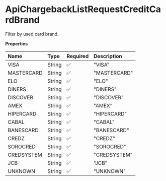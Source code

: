 # ApiChargebackListRequestCreditCardBrand

Filter by used card brand.

**Properties**

| Name       | Type   | Required | Description  |
| :--------- | :----- | :------- | :----------- |
| VISA       | String | ✅       | "VISA"       |
| MASTERCARD | String | ✅       | "MASTERCARD" |
| ELO        | String | ✅       | "ELO"        |
| DINERS     | String | ✅       | "DINERS"     |
| DISCOVER   | String | ✅       | "DISCOVER"   |
| AMEX       | String | ✅       | "AMEX"       |
| HIPERCARD  | String | ✅       | "HIPERCARD"  |
| CABAL      | String | ✅       | "CABAL"      |
| BANESCARD  | String | ✅       | "BANESCARD"  |
| CREDZ      | String | ✅       | "CREDZ"      |
| SOROCRED   | String | ✅       | "SOROCRED"   |
| CREDSYSTEM | String | ✅       | "CREDSYSTEM" |
| JCB        | String | ✅       | "JCB"        |
| UNKNOWN    | String | ✅       | "UNKNOWN"    |

<!-- This file was generated by liblab | https://liblab.com/ -->
